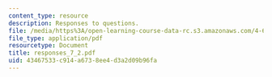 ```yaml
---
content_type: resource
description: Responses to questions.
file: /media/https%3A/open-learning-course-data-rc.s3.amazonaws.com/4-645-selected-topics-in-architecture-architecture-from-1750-to-the-present-fall-2004/43467533c914a6738ee4d3a2d09b96fa_responses_7_2.pdf
file_type: application/pdf
resourcetype: Document
title: responses_7_2.pdf
uid: 43467533-c914-a673-8ee4-d3a2d09b96fa
---
```

